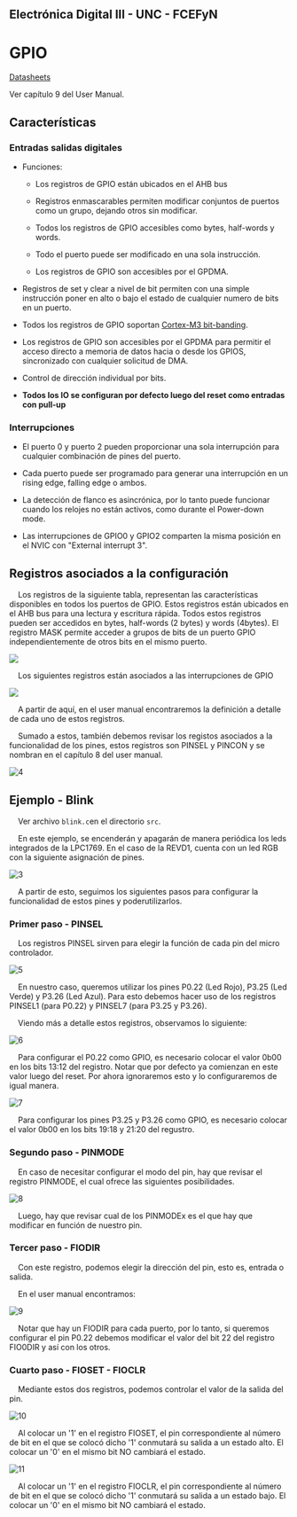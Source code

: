 ## Electrónica Digital III - UNC - FCEFyN

# GPIO

[Datasheets](https://drive.google.com/drive/folders/10A9xhIxx6ag75GtEwLzxr8pCdP6hR1HC )

Ver capítulo 9 del User Manual.

## Características

### Entradas salidas digitales

- Funciones:
  
  - Los registros de GPIO están ubicados en el AHB bus
  
  - Registros enmascarables permiten modificar conjuntos de puertos como un grupo, dejando otros sin modificar.
  
  - Todos los registros de GPIO accesibles como bytes, half-words y words.
  
  - Todo el puerto puede ser modificado en una sola instrucción.
  
  - Los registros de GPIO son accesibles por el GPDMA.

- Registros de set y clear a nivel de bit permiten con una simple instrucción poner en alto o bajo el estado de cualquier numero de bits en un puerto.

- Todos los registros de GPIO soportan [Cortex-M3 bit-banding](https://developer.arm.com/documentation/ddi0337/h/programmers-model/bit-banding).

- Los registros de GPIO son accesibles por el GPDMA para permitir el acceso directo a memoria de datos hacia o desde los GPIOS, sincronizado con cualquier solicitud de DMA.

- Control de dirección individual por bits.

- **Todos los IO se configuran por defecto luego del reset como entradas con pull-up**

### Interrupciones

- El puerto 0 y puerto 2 pueden proporcionar una sola interrupción para cualquier combinación de pines del puerto.

- Cada puerto puede ser programado para generar una interrupción en un rising edge, falling edge o ambos.

- La detección de flanco es asincrónica, por lo tanto puede funcionar cuando los relojes no están activos, como durante el Power-down mode. 

- Las interrupciones de GPIO0 y GPIO2 comparten la misma posición en el NVIC con "External interrupt 3".

## Registros asociados a la configuración

    Los registros de la siguiente tabla, representan las características disponibles en todos los puertos de GPIO. Estos registros están ubicados en el AHB bus para una lectura y escritura rápida. Todos estos registros pueden ser accedidos en bytes, half-words (2 bytes) y words (4bytes). El registro MASK permite acceder a grupos de bits de un puerto GPIO independientemente de otros bits en el mismo puerto.

![](img/1.png)

    Los siguientes registros están asociados a las interrupciones de GPIO

![](img/2.png)

    A partir de aquí, en el user manual encontraremos la definición a detalle de cada uno de estos registros.

    Sumado a estos, también debemos revisar los registos asociados a la funcionalidad de los pines, estos registros son PINSEL y PINCON y se nombran en el capítulo 8 del user manual.

![4](img/4.png)

## Ejemplo - Blink

    Ver archivo `blink.c`en el directorio `src`.

    En este ejemplo, se encenderán y apagarán de manera periódica los leds integrados de la LPC1769. En el caso de la REVD1, cuenta con un led RGB con la siguiente asignación de pines.

![3](img/3.png)

    A partir de esto, seguimos los siguientes pasos para configurar la funcionalidad de estos pines y poderutilizarlos.



### Primer paso - PINSEL

    Los registros PINSEL sirven para elegir la función de cada pin del micro controlador.

![5](img/5.png)

    En nuestro caso, queremos utilizar los pines P0.22 (Led Rojo), P3.25 (Led Verde) y P3.26 (Led Azul). Para esto debemos hacer uso de los registros PINSEL1 (para P0.22) y PINSEL7 (para P3.25 y P3.26).

    Viendo más a detalle estos registros, observamos lo siguiente:

![6](img/6.png)

    Para configurar el P0.22 como GPIO, es necesario colocar el valor 0b00 en los bits 13:12 del registro. Notar que por defecto ya comienzan en este valor luego del reset. Por ahora ignoraremos esto y lo configuraremos de igual manera.

![7](img/7.png)

    Para configurar los pines P3.25 y P3.26 como GPIO, es necesario colocar el valor 0b00 en los bits 19:18 y 21:20 del regustro.



### Segundo paso - PINMODE

    En caso de necesitar configurar el modo del pin, hay que revisar el registro PINMODE, el cual ofrece las siguientes posibilidades.

![8](img/8.png)

    Luego, hay que revisar cual de los PINMODEx es el que hay que modificar en función de nuestro pin.



### Tercer paso - FIODIR

    Con este registro, podemos elegir la dirección del pin, esto es, entrada o salida.

    En el user manual encontramos:

![9](img/9.png)

    Notar que hay un FIODIR para cada puerto, por lo tanto, si queremos configurar el pin P0.22 debemos modificar el valor del bit 22 del registro FIO0DIR y así con los otros.



### Cuarto paso - FIOSET - FIOCLR

    Mediante estos dos registros, podemos controlar el valor de la salida del pin. 

![10](img/10.png)

    Al colocar un '1' en el registro FIOSET, el pin correspondiente al número de bit en el que se colocó dicho '1' conmutará su salida a un estado alto. El colocar un '0' en el mismo bit NO cambiará el estado.

![11](img/11.png)

    Al colocar un '1' en el registro FIOCLR, el pin correspondiente al número de bit en el que se colocó dicho '1' conmutará su salida a un estado bajo. El colocar un '0' en el mismo bit NO cambiará el estado.
